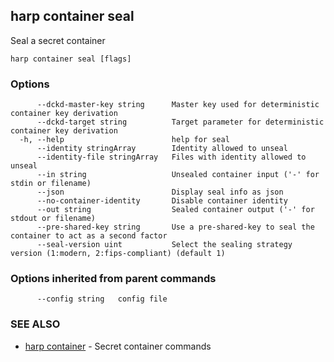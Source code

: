 ## harp container seal

Seal a secret container

```
harp container seal [flags]
```

### Options

```
      --dckd-master-key string      Master key used for deterministic container key derivation
      --dckd-target string          Target parameter for deterministic container key derivation
  -h, --help                        help for seal
      --identity stringArray        Identity allowed to unseal
      --identity-file stringArray   Files with identity allowed to unseal
      --in string                   Unsealed container input ('-' for stdin or filename)
      --json                        Display seal info as json
      --no-container-identity       Disable container identity
      --out string                  Sealed container output ('-' for stdout or filename)
      --pre-shared-key string       Use a pre-shared-key to seal the container to act as a second factor
      --seal-version uint           Select the sealing strategy version (1:modern, 2:fips-compliant) (default 1)
```

### Options inherited from parent commands

```
      --config string   config file
```

### SEE ALSO

* [harp container](harp_container.md)	 - Secret container commands

